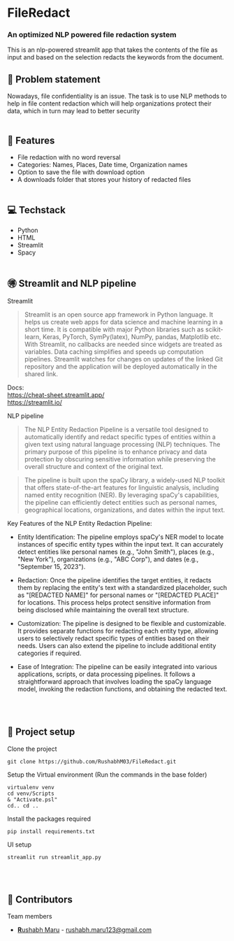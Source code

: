 # FileRedact
### An optimized NLP powered file redaction system


This is an nlp-powered streamlit app that takes the contents of the file as input and based on the selection redacts the keywords from the document.

## 🎱 Problem statement
Nowadays, file confidentiality is an issue. The task is to use NLP methods to help in file content redaction which will help organizations protect their data, which in turn may lead to better security
<br><br>


## 🚀 Features
- File redaction with no word reversal
- Categories: Names, Places, Date time, Organization names
- Option to save the file with download option
- A downloads folder that stores your history of redacted files
<br><br>

## 💻 Techstack
- Python
- HTML
- Streamlit
- Spacy
<br><br>

## 🉐 Streamlit and NLP pipeline
Streamlit
> Streamlit is an open source app framework in Python language. It helps us create web apps for data science and machine learning in a short time. It is compatible with major Python libraries such as scikit-learn, Keras, PyTorch, SymPy(latex), NumPy, pandas, Matplotlib etc. With Streamlit, no callbacks are needed since widgets are treated as variables. Data caching simplifies and speeds up computation pipelines. Streamlit watches for changes on updates of the linked Git repository and the application will be deployed automatically in the shared link.

Docs: <br>
https://cheat-sheet.streamlit.app/ <br>
https://streamlit.io/ <br>

NLP pipeline
> The NLP Entity Redaction Pipeline is a versatile tool designed to automatically identify and redact specific types of entities within a given text using natural language processing (NLP) techniques. The primary purpose of this pipeline is to enhance privacy and data protection by obscuring sensitive information while preserving the overall structure and context of the original text.

> The pipeline is built upon the spaCy library, a widely-used NLP toolkit that offers state-of-the-art features for linguistic analysis, including named entity recognition (NER). By leveraging spaCy's capabilities, the pipeline can efficiently detect entities such as personal names, geographical locations, organizations, and dates within the input text.

Key Features of the NLP Entity Redaction Pipeline:

- Entity Identification: The pipeline employs spaCy's NER model to locate instances of specific entity types within the input text. It can accurately detect entities like personal names (e.g., "John Smith"), places (e.g., "New York"), organizations (e.g., "ABC Corp"), and dates (e.g., "September 15, 2023").

- Redaction: Once the pipeline identifies the target entities, it redacts them by replacing the entity's text with a standardized placeholder, such as "[REDACTED NAME]" for personal names or "[REDACTED PLACE]" for locations. This process helps protect sensitive information from being disclosed while maintaining the overall text structure.

- Customization: The pipeline is designed to be flexible and customizable. It provides separate functions for redacting each entity type, allowing users to selectively redact specific types of entities based on their needs. Users can also extend the pipeline to include additional entity categories if required.

- Ease of Integration: The pipeline can be easily integrated into various applications, scripts, or data processing pipelines. It follows a straightforward approach that involves loading the spaCy language model, invoking the redaction functions, and obtaining the redacted text.



<br><br>

## 🎯 Project setup

Clone the project

```
git clone https://github.com/RushabhM03/FileRedact.git
```

Setup the Virtual environment
(Run the commands in the base folder)
```
virtualenv venv
cd venv/Scripts
& "Activate.psl"
cd.. cd ..
```

Install the packages required
```
pip install requirements.txt
```

UI setup
```
streamlit run streamlit_app.py
```


<br><br>

## 👩 Contributors
Team members

- [**R**ushabh Maru](https://github.com/RushabhM03) - rushabh.maru123@gmail.com
